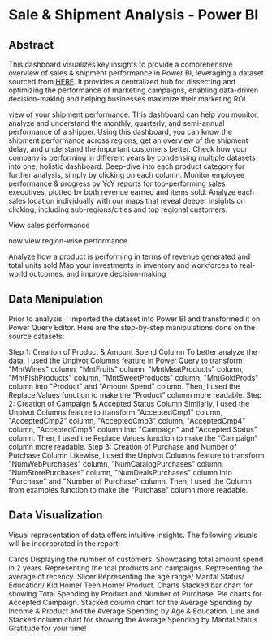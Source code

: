 # Sale & Shipment Analysis - Power BI
## Abstract
This dashboard visualizes key insights to provide a comprehensive overview of sales & shipment performance in Power BI, leveraging a dataset sourced from [HERE](https://drive.google.com/drive/folders/1sNHbkw6k1TcuiePujyqh3pWCCi9CXa9c?usp=drive_link). It provides a centralized hub for dissecting and optimizing the performance of marketing campaigns, enabling data-driven decision-making and helping businesses maximize their marketing ROI.

view of your shipment performance. This dashboard can help you monitor, analyze and understand 
the monthly, quarterly, and semi-annual performance of a shipper. 
Using this dashboard, you can know the shipment performance across regions, get an overview of the shipment delay, and understand the important customers better.
Check how your company is performing in different years by condensing multiple datasets into one, holistic dashboard.
Deep-dive into each product category for further analysis, simply by clicking on each column.
Monitor employee performance & progress by YoY reports for top-performing sales executives, plotted by both revenue earned and items sold.
Analyze each sales location individually with our maps that reveal deeper insights on clicking, including sub-regions/cities and top regional customers.

View sales performance

now view  region-wise performance 

Analyze how a product is performing in terms of revenue generated and total units sold
Map your investments in inventory and workforces to real-world outcomes, and improve decision-making

## Data Manipulation
Prior to analysis, I imported the dataset into Power BI and transformed it on Power Query Editor. Here are the step-by-step manipulations done on the source datasets:

Step 1: Creation of Product & Amount Spend Column
To better analyze the data, I used the Unpivot Columns feature in Power Query to transform "MntWines" column, "MntFruits" column, "MntMeatProducts" column, "MntFishProducts" column, "MntSweetProducts" column, "MntGoldProds" column into "Product" and "Amount Spend" column.
Then, I used the Replace Values function to make the “Product” column more readable.
Step 2: Creation of Campaign & Accepted Status Column
Similarly, I used the Unpivot Columns feature to transform "AcceptedCmp1" column, "AcceptedCmp2" column, "AcceptedCmp3" column, "AcceptedCmp4" column, "AcceptedCmp5" column into "Campaign" and "Accepted Status" column.
Then, I used the Replace Values function to make the “Campaign” column more readable.
Step 3: Creation of Purchase and Number of Purchase Column
Likewise, I used the Unpivot Columns feature to transform "NumWebPurchases" column, "NumCatalogPurchases" column, "NumStorePurchases" column, "NumDealsPurchases" column into "Purchase" and "Number of Purchase" column.
Then, I used the Column from examples function to make the “Purchase” column more readable.

## Data Visualization
Visual representation of data offers intuitive insights. The following visuals will be incorporated in the report:

Cards
Displaying the number of customers.
Showcasing total amount spend in 2 years.
Representing the toal products and campaigns.
Representing the average of recency.
Slicer
Representing the age range/ Marital Status/ Education/ Kid Home/ Teen Home/ Product.
Charts
Stacked bar chart for showing Total Spending by Product and Number of Purchase.
Pie charts for Accepted Campaign.
Stacked column chart for the Average Spending by Income & Product and the Average Spending by Age & Education.
Line and Stacked column chart for showing the Average Spending by Marital Status.
Gratitude for your time!
